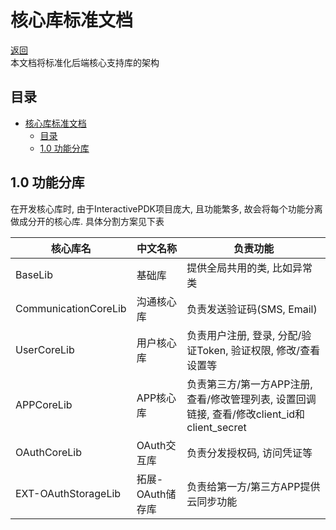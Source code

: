 # 核心库标准文档

 [返回](README.md)   
 本文档将标准化后端核心支持库的架构   

## 目录

- [核心库标准文档](#核心库标准文档)
  - [目录](#目录)
  - [1.0 功能分库](#10-功能分库)

## 1.0 功能分库

 在开发核心库时, 由于InteractivePDK项目庞大, 且功能繁多, 故会将每个功能分离做成分开的核心库. 具体分割方案见下表

 |核心库名|中文名称|负责功能|
 |-|-|-|
 |BaseLib|基础库|提供全局共用的类, 比如异常类|
 |CommunicationCoreLib|沟通核心库|负责发送验证码(SMS, Email)|
 |UserCoreLib|用户核心库|负责用户注册, 登录, 分配/验证Token, 验证权限, 修改/查看设置等|
 |APPCoreLib|APP核心库|负责第三方/第一方APP注册, 查看/修改管理列表, 设置回调链接, 查看/修改client_id和client_secret|
 |OAuthCoreLib|OAuth交互库|负责分发授权码, 访问凭证等|
 |EXT-OAuthStorageLib|拓展-OAuth储存库|负责给第一方/第三方APP提供云同步功能|